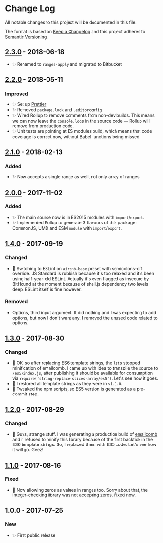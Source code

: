 # Change Log

All notable changes to this project will be documented in this file.

The format is based on [Keep a Changelog](http://keepachangelog.com/)
and this project adheres to [Semantic Versioning](http://semver.org/).

## [2.3.0] - 2018-06-18

- ✨ Renamed to `ranges-apply` and migrated to Bitbucket

## [2.2.0] - 2018-05-11

### Improved

- ✨ Set up [Prettier](https://prettier.io)
- ✨ Removed `package.lock` and `.editorconfig`
- ✨ Wired Rollup to remove comments from non-dev builds. This means we can now leave the `console.log`s in the source code — Rollup will remove from production code.
- ✨ Unit tests are pointing at ES modules build, which means that code coverage is correct now, without Babel functions being missed

## [2.1.0] - 2018-02-13

### Added

- ✨ Now accepts a single range as well, not only array of ranges.

## [2.0.0] - 2017-11-02

### Added

- ✨ The main source now is in ES2015 modules with `import`/`export`.
- ✨ Implemented Rollup to generate 3 flavours of this package: CommonJS, UMD and ESM `module` with `import`/`export`.

## [1.4.0] - 2017-09-19

### Changed

- 🔧 Switching to ESLint on `airbnb-base` preset with semicolons-off override. JS Standard is rubbish because it's too relaxed and it's been using half-year-old ESLint. Actually it's even flagged as insecure by BitHound at the moment because of shell.js dependency two levels deep. ESLint itself is fine however.

### Removed

- Options, third input argument. It did nothing and I was expecting to add options, but now I don't want any. I removed the unused code related to options.

## [1.3.0] - 2017-08-30

### Changed

- 🔧 OK, so after replacing ES6 template strings, the `let`s stopped minification of [emailcomb](https://emailcomb.com). I came up with idea to transpile the source to `/es5/index.js`, after publishing it should be available for consumption via `require('string-replace-slices-array/es5')`. Let's see how it goes.
- 🔧 I restored all template strings as they were in `v1.1.0`.
- 🔧 Tweaked the npm scripts, so ES5 version is generated as a pre-commit step.

## [1.2.0] - 2017-08-29

### Changed

- 🔧 Guys, strange stuff. I was generating a production build of [emailcomb](https://emailcomb.com) and it refused to minify this library because of the first backtick in the ES6 template strings. So, I replaced them with ES5 code. Let's see how it will go. Geez!

## [1.1.0] - 2017-08-16

### Fixed

- 🔧 Now allowing zeros as values in ranges too. Sorry about that, the integer-checking library was not accepting zeros. Fixed now.

## 1.0.0 - 2017-07-25

### New

- ✨ First public release

[2.3.0]: https://bitbucket.org/codsen/string-replace-slices-array/branches/compare/v2.3.0%0Dv2.2.2#diff
[2.2.0]: https://bitbucket.org/codsen/string-replace-slices-array/branches/compare/v2.2.0%0Dv2.1.0#diff
[2.1.0]: https://bitbucket.org/codsen/string-replace-slices-array/branches/compare/v2.1.0%0Dv2.0.14#diff
[2.0.0]: https://bitbucket.org/codsen/string-replace-slices-array/branches/compare/v2.0.0%0Dv1.4.0#diff
[1.4.0]: https://bitbucket.org/codsen/string-replace-slices-array/branches/compare/v1.4.0%0Dv1.3.1#diff
[1.3.0]: https://bitbucket.org/codsen/string-replace-slices-array/branches/compare/v1.3.0%0Dv1.2.0#diff
[1.2.0]: https://bitbucket.org/codsen/string-replace-slices-array/branches/compare/v1.2.0%0Dv1.1.0#diff
[1.1.0]: https://bitbucket.org/codsen/string-replace-slices-array/branches/compare/v1.1.0%0Dv1.0.5#diff
